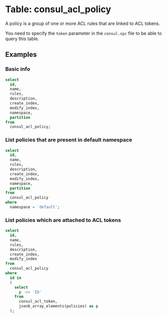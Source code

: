 # Table: consul_acl_policy

A policy is a group of one or more ACL rules that are linked to ACL tokens.

You need to specify the `token` parameter in the `consul.spc` file to be able to query this table.

## Examples

### Basic info

```sql
select
  id,
  name,
  rules,
  description,
  create_index,
  modify_index,
  namespace,
  partition
from
  consul_acl_policy;
```

### List policies that are present in default namespace

```sql
select
  id,
  name,
  rules,
  description,
  create_index,
  modify_index,
  namespace,
  partition
from
  consul_acl_policy
where
  namespace = 'default';
```

### List policies which are attached to ACL tokens

```sql
select
  id,
  name,
  rules,
  description,
  create_index,
  modify_index
from
  consul_acl_policy
where
  id in
  (
    select
      p ->> 'ID'
    from
      consul_acl_token,
      jsonb_array_elements(policies) as p
  );
```
